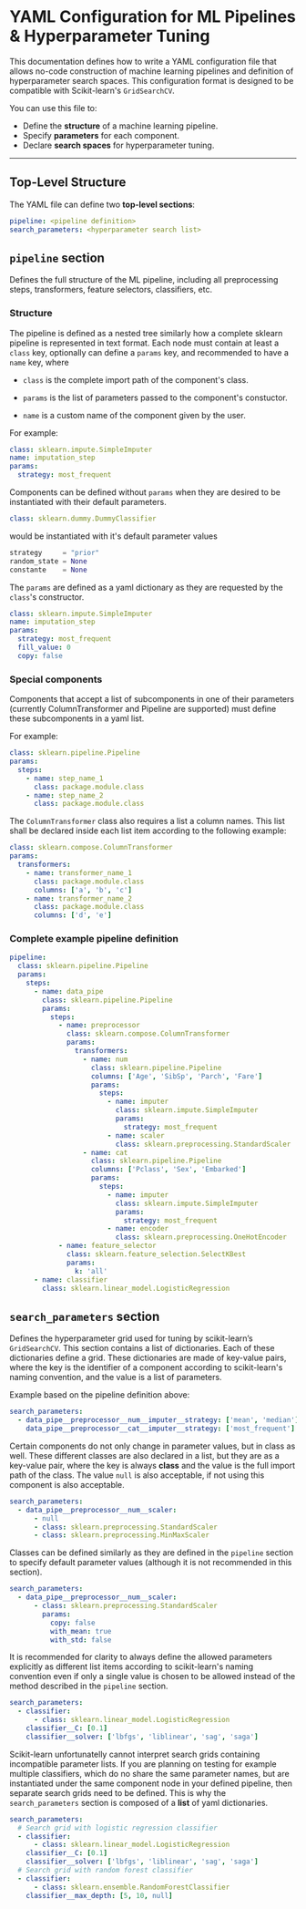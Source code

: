 # YAML Configuration for ML Pipelines & Hyperparameter Tuning

This documentation defines how to write a YAML configuration file that allows no-code construction of machine learning pipelines and definition of hyperparameter search spaces. This configuration format is designed to be compatible with Scikit-learn's `GridSearchCV`.

You can use this file to:

- Define the **structure** of a machine learning pipeline.
- Specify **parameters** for each component.
- Declare **search spaces** for hyperparameter tuning.

---

## Top-Level Structure

The YAML file can define two **top-level sections**:

```yaml
pipeline: <pipeline definition>
search_parameters: <hyperparameter search list>
```

## `pipeline` section

Defines the full structure of the ML pipeline, including all preprocessing steps, transformers, feature selectors, classifiers, etc.

### Structure

The pipeline is defined as a nested tree similarly how a complete sklearn pipeline is represented in text format. Each node must contain at least a `class` key, optionally can define a `params` key, and recommended to have a `name` key, where

- `class` is the complete import path of the component's class.

- `params` is the list of parameters passed to the component's constuctor.

- `name` is a custom name of the component given by the user.

For example:

```yaml
class: sklearn.impute.SimpleImputer
name: imputation_step
params:
  strategy: most_frequent
```

Components can be defined without `params` when they are desired to be instantiated with their default parameters.

```yaml
class: sklearn.dummy.DummyClassifier
```

would be instantiated with it's default parameter values

```python
strategy     = "prior"
random_state = None
constante    = None
```

The `params` are defined as a yaml dictionary as they are requested by the `class`'s constructor.

```yaml
class: sklearn.impute.SimpleImputer
name: imputation_step
params:
  strategy: most_frequent
  fill_value: 0
  copy: false
```

### Special components

Components that accept a list of subcomponents in one of their parameters (currently ColumnTransformer and Pipeline are supported) must define these subcomponents in a yaml list.

For example:

```yaml
class: sklearn.pipeline.Pipeline
params:
  steps:
    - name: step_name_1
      class: package.module.class
    - name: step_name_2
      class: package.module.class
```

The `ColumnTransformer` class also requires a list a column names. This list shall be declared inside each list item according to the following example:

```yaml
class: sklearn.compose.ColumnTransformer
params:
  transformers:
    - name: transformer_name_1
      class: package.module.class
      columns: ['a', 'b', 'c']
    - name: transformer_name_2
      class: package.module.class
      columns: ['d', 'e']
```

### Complete example pipeline definition

```yaml
pipeline:
  class: sklearn.pipeline.Pipeline
  params:
    steps:
      - name: data_pipe
        class: sklearn.pipeline.Pipeline
        params:
          steps:
            - name: preprocessor
              class: sklearn.compose.ColumnTransformer
              params:
                transformers:
                  - name: num
                    class: sklearn.pipeline.Pipeline
                    columns: ['Age', 'SibSp', 'Parch', 'Fare']
                    params:
                      steps:
                        - name: imputer
                          class: sklearn.impute.SimpleImputer
                          params:
                            strategy: most_frequent
                        - name: scaler
                          class: sklearn.preprocessing.StandardScaler
                  - name: cat
                    class: sklearn.pipeline.Pipeline
                    columns: ['Pclass', 'Sex', 'Embarked']
                    params:
                      steps:
                        - name: imputer
                          class: sklearn.impute.SimpleImputer
                          params:
                            strategy: most_frequent
                        - name: encoder
                          class: sklearn.preprocessing.OneHotEncoder
            - name: feature_selector
              class: sklearn.feature_selection.SelectKBest
              params:
                k: 'all'
      - name: classifier
        class: sklearn.linear_model.LogisticRegression
```

## `search_parameters` section

Defines the hyperparameter grid used for tuning by scikit-learn’s `GridSearchCV`. This section contains a list of dictionaries. Each of these dictionaries define a grid. These dictionaries are made of key-value pairs, where the key is the identifier of a component according to scikit-learn's naming convention, and the value is a list of parameters.

Example based on the pipeline definition above:

```yaml
search_parameters:
  - data_pipe__preprocessor__num__imputer__strategy: ['mean', 'median']
    data_pipe__preprocessor__cat__imputer__strategy: ['most_frequent']
```

Certain components do not only change in parameter values, but in class as well. These different classes are also declared in a list, but they are as a key-value pair, where the key is always **class** and the value is the full import path of the class. The value `null` is also acceptable, if not using this component is also acceptable.

```yaml
search_parameters:
  - data_pipe__preprocessor__num__scaler:
      - null
      - class: sklearn.preprocessing.StandardScaler
      - class: sklearn.preprocessing.MinMaxScaler
```

Classes can be defined similarly as they are defined in the `pipeline` section to specify default parameter values (although it is not recommended in this section).

```yaml
search_parameters:
  - data_pipe__preprocessor__num__scaler:
      - class: sklearn.preprocessing.StandardScaler
        params:
          copy: false
          with_mean: true
          with_std: false
```

It is recommended for clarity to always define the allowed parameters explicitly as different list items according to scikit-learn's naming convention even if only a single value is chosen to be allowed instead of the method described in the `pipeline` section.

```yaml
search_parameters:
  - classifier:
      - class: sklearn.linear_model.LogisticRegression
    classifier__C: [0.1]
    classifier__solver: ['lbfgs', 'liblinear', 'sag', 'saga']
```

Scikit-learn unfortunatelly cannot interpret search grids containing incompatible parameter lists. If you are planning on testing for example multiple classifiers, which do no share the same parameter names, but are instantiated under the same component node in your defined pipeline, then separate search grids need to be defined. This is why the `search_parameters` section is composed of a **list** of yaml dictionaries.

```yaml
search_parameters:
  # Search grid with logistic regression classifier
  - classifier:
      - class: sklearn.linear_model.LogisticRegression
    classifier__C: [0.1]
    classifier__solver: ['lbfgs', 'liblinear', 'sag', 'saga']
  # Search grid with random forest classifier
  - classifier:
      - class: sklearn.ensemble.RandomForestClassifier
    classifier__max_depth: [5, 10, null]
```
